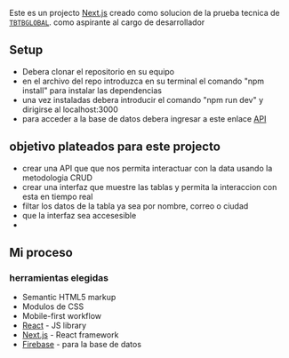 Este es un projecto [Next.js](https://nextjs.org/) creado como solucion de la prueba tecnica de [`TBTBGLOBAL`](www.tbtbglobal.com). como aspirante al cargo de desarrollador

## Setup

- Debera clonar el repositorio en su equipo 
- en el archivo del repo introduzca en su terminal el comando "npm install" para instalar las dependencias
- una vez instaladas debera introducir el comando "npm run dev" y dirigirse al localhost:3000
- para acceder a la base de datos debera ingresar a este enlace [API](https://console.firebase.google.com/project/fir-globaldata/firestore/data/~2Fusers~2F8nCISAtzG9xh3UtfrFUV?hl=es-419) 

## objetivo plateados para este projecto

- crear una API que que nos permita interactuar con la data usando la metodologia CRUD
- crear una interfaz que muestre las tablas y permita la interaccion con esta en tiempo real
- filtar los datos de la tabla ya sea por nombre, correo o ciudad
- que la interfaz sea accesesible 
- 

## Mi proceso

### herramientas elegidas

- Semantic HTML5 markup
- Modulos de CSS
- Mobile-first workflow
- [React](https://reactjs.org/) - JS library
- [Next.js](https://nextjs.org/) - React framework
- [Firebase](https://firebase.google.com/?hl=es-419) - para la base de datos


